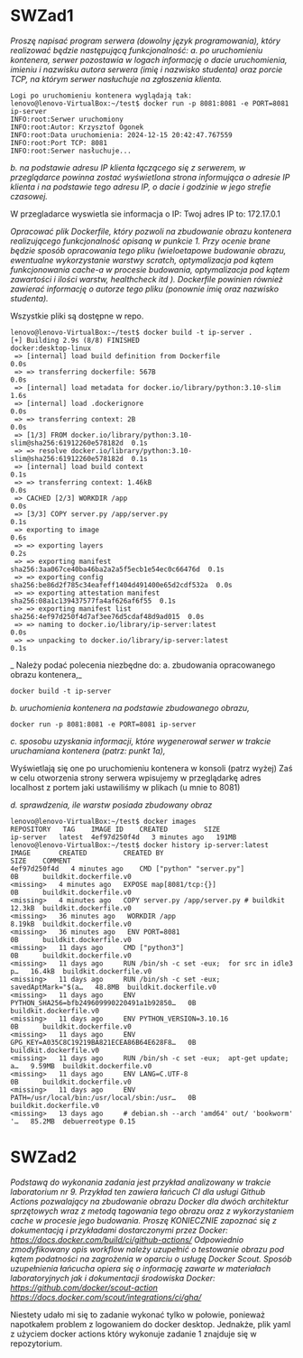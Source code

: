 # SWZad1
_Proszę napisać program serwera (dowolny język programowania), który realizować będzie
następującą funkcjonalność:
a. po uruchomieniu kontenera, serwer pozostawia w logach informację o dacie
uruchomienia, imieniu i nazwisku autora serwera (imię i nazwisko studenta) oraz porcie
TCP, na którym serwer nasłuchuje na zgłoszenia klienta._

```
Logi po uruchomieniu kontenera wyglądają tak:
lenovo@lenovo-VirtualBox:~/test$ docker run -p 8081:8081 -e PORT=8081 ip-server
INFO:root:Serwer uruchomiony
INFO:root:Autor: Krzysztof Ogonek
INFO:root:Data uruchomienia: 2024-12-15 20:42:47.767559
INFO:root:Port TCP: 8081
INFO:root:Serwer nasłuchuje...
```

_b. na podstawie adresu IP klienta łączącego się z serwerem, w przeglądarce powinna
zostać wyświetlona strona informująca o adresie IP klienta i na podstawie tego adresu IP,
o dacie i godzinie w jego strefie czasowej._

W przegladarce wyswietla sie informacja o IP:
Twoj adres IP to: 172.17.0.1

_Opracować plik Dockerfile, który pozwoli na zbudowanie obrazu kontenera realizującego
funkcjonalność opisaną w punkcie 1. Przy ocenie brane będzie sposób opracowania tego pliku
(wieloetapowe budowanie obrazu, ewentualne wykorzystanie warstwy scratch, optymalizacja pod
kątem funkcjonowania cache-a w procesie budowania, optymalizacja pod kątem zawartości i ilości
warstw, healthcheck itd ). Dockerfile powinien również zawierać informację o autorze tego pliku
(ponownie imię oraz nazwisko studenta)._

Wszystkie pliki są dostępne w repo.
```
lenovo@lenovo-VirtualBox:~/test$ docker build -t ip-server .
[+] Building 2.9s (8/8) FINISHED                       	docker:desktop-linux
 => [internal] load build definition from Dockerfile                   	0.0s
 => => transferring dockerfile: 567B                                   	0.0s
 => [internal] load metadata for docker.io/library/python:3.10-slim    	1.6s
 => [internal] load .dockerignore                                      	0.0s
 => => transferring context: 2B                                        	0.0s
 => [1/3] FROM docker.io/library/python:3.10-slim@sha256:61912260e578182d  0.1s
 => => resolve docker.io/library/python:3.10-slim@sha256:61912260e578182d  0.1s
 => [internal] load build context                                      	0.1s
 => => transferring context: 1.46kB                                    	0.0s
 => CACHED [2/3] WORKDIR /app                                          	0.0s
 => [3/3] COPY server.py /app/server.py                                	0.1s
 => exporting to image                                                 	0.6s
 => => exporting layers                                                	0.2s
 => => exporting manifest sha256:3aa067ce40ba46ba2a2a5f5ecb1e54ec0c66476d  0.1s
 => => exporting config sha256:be86d2f785c34eafeff1404d491400e65d2cdf532a  0.0s
 => => exporting attestation manifest sha256:08a1c139437577fa4af626af6f55  0.1s
 => => exporting manifest list sha256:4ef97d250f4d7af3ee76d5cdaf48d9ad015  0.0s
 => => naming to docker.io/library/ip-server:latest                    	0.0s
 => => unpacking to docker.io/library/ip-server:latest                 	0.1s
```

_ Należy podać polecenia niezbędne do:
a. zbudowania opracowanego obrazu kontenera,_

```
docker build -t ip-server 
```

_b. uruchomienia kontenera na podstawie zbudowanego obrazu,_
```
docker run -p 8081:8081 -e PORT=8081 ip-server
```
_c. sposobu uzyskania informacji, które wygenerował serwer w trakcie uruchamiana kontenera
(patrz: punkt 1a),_

Wyświetlają się one po uruchomieniu kontenera w konsoli (patrz wyżej)
Zaś w celu otworzenia strony serwera wpisujemy w przeglądarkę adres localhost z portem jaki ustawiliśmy w plikach (u mnie to 8081)

_d. sprawdzenia, ile warstw posiada zbudowany obraz_
```
lenovo@lenovo-VirtualBox:~/test$ docker images
REPOSITORY   TAG   	IMAGE ID   	CREATED     	SIZE
ip-server	latest	4ef97d250f4d   3 minutes ago   191MB
lenovo@lenovo-VirtualBox:~/test$ docker history ip-server:latest
IMAGE      	CREATED      	CREATED BY                                  	SIZE  	COMMENT
4ef97d250f4d   4 minutes ago	CMD ["python" "server.py"]                  	0B    	buildkit.dockerfile.v0
<missing>  	4 minutes ago	EXPOSE map[8081/tcp:{}]                     	0B    	buildkit.dockerfile.v0
<missing>  	4 minutes ago	COPY server.py /app/server.py # buildkit    	12.3kB	buildkit.dockerfile.v0
<missing>  	36 minutes ago   WORKDIR /app                                	8.19kB	buildkit.dockerfile.v0
<missing>  	36 minutes ago   ENV PORT=8081                               	0B    	buildkit.dockerfile.v0
<missing>  	11 days ago  	CMD ["python3"]                             	0B    	buildkit.dockerfile.v0
<missing>  	11 days ago  	RUN /bin/sh -c set -eux;  for src in idle3 p…   16.4kB	buildkit.dockerfile.v0
<missing>  	11 days ago  	RUN /bin/sh -c set -eux;   savedAptMark="$(a…   48.8MB	buildkit.dockerfile.v0
<missing>  	11 days ago  	ENV PYTHON_SHA256=bfb249609990220491a1b92850…   0B    	buildkit.dockerfile.v0
<missing>  	11 days ago  	ENV PYTHON_VERSION=3.10.16                  	0B    	buildkit.dockerfile.v0
<missing>  	11 days ago  	ENV GPG_KEY=A035C8C19219BA821ECEA86B64E628F8…   0B    	buildkit.dockerfile.v0
<missing>  	11 days ago  	RUN /bin/sh -c set -eux;  apt-get update;  a…   9.59MB	buildkit.dockerfile.v0
<missing>  	11 days ago  	ENV LANG=C.UTF-8                            	0B    	buildkit.dockerfile.v0
<missing>  	11 days ago  	ENV PATH=/usr/local/bin:/usr/local/sbin:/usr…   0B    	buildkit.dockerfile.v0
<missing>  	13 days ago  	# debian.sh --arch 'amd64' out/ 'bookworm' '…   85.2MB	debuerreotype 0.15
```

# SWZad2

_Podstawą do wykonania zadania jest przykład analizowany w trakcie laboratorium nr 9. Przykład ten
zawiera łańcuch CI dla usługi Github Actions pozwalający na zbudowanie obrazu Docker dla dwóch
architektur sprzętowych wraz z metodą tagowania tego obrazu oraz z wykorzystaniem cache
w procesie jego budowania.
Proszę KONIECZNIE zapoznać się z dokumentacją i przykładami dostarczonymi przez Docker:
https://docs.docker.com/build/ci/github-actions/
Odpowiednio zmodyfikowany opis workflow należy uzupełnić o testowanie obrazu pod kątem
podatności na zagrożenia w oparciu o usługę Docker Scout. Sposób uzupełnienia łańcucha opiera się
o informację zawarte w materiałach laboratoryjnych jak i dokumentacji środowiska Docker:
https://github.com/docker/scout-action
https://docs.docker.com/scout/integrations/ci/gha/_

Niestety udało mi się to zadanie wykonać tylko w połowie, ponieważ napotkałem problem z logowaniem do docker desktop. Jednakże, plik yaml z użyciem docker actions który wykonuje zadanie 1 znajduje się w repozytorium.
